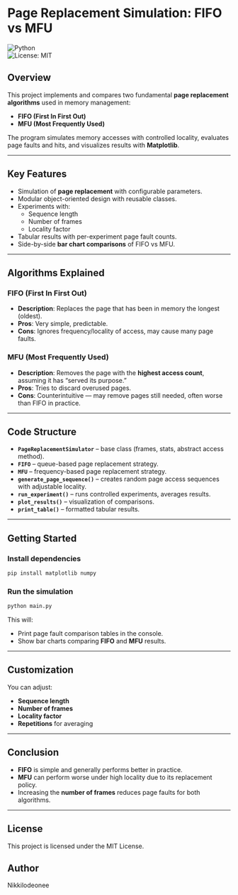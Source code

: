 # Page Replacement Simulation: FIFO vs MFU

![Python](https://img.shields.io/badge/Python-3.10-blue.svg)  
![License: MIT](https://img.shields.io/badge/License-MIT-yellow.svg)

## Overview
This project implements and compares two fundamental **page replacement algorithms** used in memory management:
- **FIFO (First In First Out)**
- **MFU (Most Frequently Used)**

The program simulates memory accesses with controlled locality, evaluates page faults and hits, and visualizes results with **Matplotlib**.

---

## Key Features
- Simulation of **page replacement** with configurable parameters.  
- Modular object-oriented design with reusable classes.  
- Experiments with:
  - Sequence length  
  - Number of frames  
  - Locality factor  
- Tabular results with per-experiment page fault counts.  
- Side-by-side **bar chart comparisons** of FIFO vs MFU.  

---

## Algorithms Explained

### FIFO (First In First Out)
- **Description**: Replaces the page that has been in memory the longest (oldest).  
- **Pros**: Very simple, predictable.  
- **Cons**: Ignores frequency/locality of access, may cause many page faults.  

### MFU (Most Frequently Used)
- **Description**: Removes the page with the **highest access count**, assuming it has “served its purpose.”  
- **Pros**: Tries to discard overused pages.  
- **Cons**: Counterintuitive — may remove pages still needed, often worse than FIFO in practice.  

---

## Code Structure
- **`PageReplacementSimulator`** – base class (frames, stats, abstract access method).  
- **`FIFO`** – queue-based page replacement strategy.  
- **`MFU`** – frequency-based page replacement strategy.  
- **`generate_page_sequence()`** – creates random page access sequences with adjustable locality.  
- **`run_experiment()`** – runs controlled experiments, averages results.  
- **`plot_results()`** – visualization of comparisons.  
- **`print_table()`** – formatted tabular results.  

---

## Getting Started

### Install dependencies
```bash
pip install matplotlib numpy
```

### Run the simulation
```bash
python main.py
```

This will:
- Print page fault comparison tables in the console.  
- Show bar charts comparing **FIFO** and **MFU** results.  

---

## Customization
You can adjust:
- **Sequence length**  
- **Number of frames**  
- **Locality factor**  
- **Repetitions** for averaging  

---

## Conclusion
- **FIFO** is simple and generally performs better in practice.  
- **MFU** can perform worse under high locality due to its replacement policy.  
- Increasing the **number of frames** reduces page faults for both algorithms.  

---

## License
This project is licensed under the MIT License.

## Author
Nikkilodeonee 
